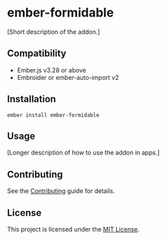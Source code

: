 # ember-formidable

[Short description of the addon.]

## Compatibility

- Ember.js v3.28 or above
- Embroider or ember-auto-import v2

## Installation

```
ember install ember-formidable
```

## Usage

[Longer description of how to use the addon in apps.]

## Contributing

See the [Contributing](CONTRIBUTING.md) guide for details.

## License

This project is licensed under the [MIT License](LICENSE.md).
